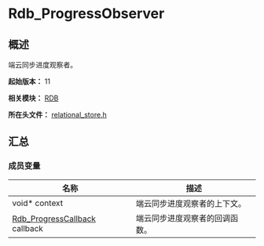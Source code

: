 # Rdb_ProgressObserver
<!--Kit: ArkData-->
<!--Subsystem: DistributedDataManager-->
<!--Owner: @baijidong-->
<!--SE: @widecode; @htt1997-->
<!--TSE: @yippo; @logic42-->

## 概述

端云同步进度观察者。

**起始版本：** 11

**相关模块：** [RDB](capi-rdb.md)

**所在头文件：** [relational_store.h](capi-relational-store-h.md)

## 汇总

### 成员变量

| 名称                                                         | 描述                           |
| ------------------------------------------------------------ | ------------------------------ |
| void* context                                                | 端云同步进度观察者的上下文。   |
| [Rdb_ProgressCallback](capi-relational-store-h.md#rdb_progresscallback) callback | 端云同步进度观察者的回调函数。 |

